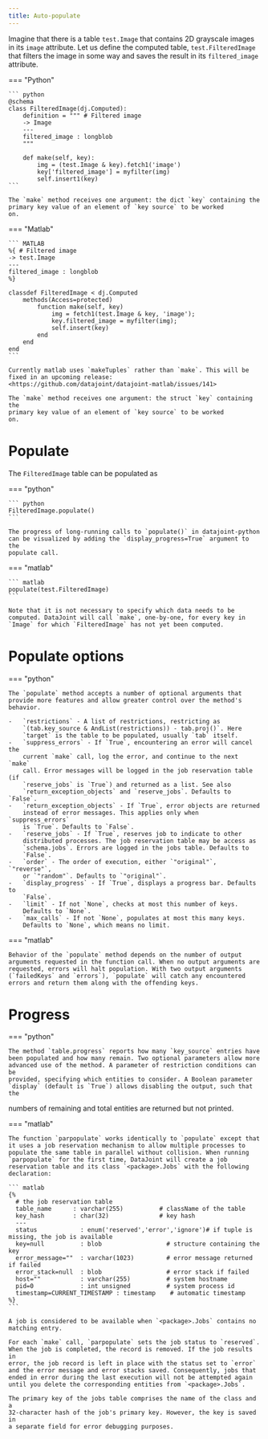 ```yaml
---
title: Auto-populate
---
```



Imagine that there is a table `test.Image` that contains 2D grayscale
images in its `image` attribute. Let us define the computed table,
`test.FilteredImage` that filters the image in some way and saves the
result in its `filtered_image` attribute.


=== "Python"

    ``` python
    @schema
    class FilteredImage(dj.Computed):
        definition = """ # Filtered image
        -> Image
        ---
        filtered_image : longblob
        """

        def make(self, key):
            img = (test.Image & key).fetch1('image')
            key['filtered_image'] = myfilter(img)
            self.insert1(key)
    ```

    The `make` method receives one argument: the dict `key` containing the
    primary key value of an element of `key source` to be worked
    on.

=== "Matlab"

    ``` MATLAB
    %{ # Filtered image
    -> test.Image
    ---
    filtered_image : longblob
    %}

    classdef FilteredImage < dj.Computed
        methods(Access=protected)
            function make(self, key)
                img = fetch1(test.Image & key, 'image');
                key.filtered_image = myfilter(img);
                self.insert(key)
            end
        end
    end
    ```

    Currently matlab uses `makeTuples` rather than `make`. This will be
    fixed in an upcoming release:
    <https://github.com/datajoint/datajoint-matlab/issues/141>

    The `make` method receives one argument: the struct `key` containing the
    primary key value of an element of `key source` to be worked
    on.


# Populate

The `FilteredImage` table can be populated as

=== "python"

    ``` python
    FilteredImage.populate()
    ```

    The progress of long-running calls to `populate()` in datajoint-python
    can be visualized by adding the `display_progress=True` argument to the
    populate call.

=== "matlab"

    ``` matlab
    populate(test.FilteredImage)
    ```

    Note that it is not necessary to specify which data needs to be
    computed. DataJoint will call `make`, one-by-one, for every key in
    `Image` for which `FilteredImage` has not yet been computed.

# Populate options

=== "python"

    The `populate` method accepts a number of optional arguments that
    provide more features and allow greater control over the method's
    behavior.

    -   `restrictions` - A list of restrictions, restricting as
        `(tab.key_source & AndList(restrictions)) - tab.proj()`. Here
        `target` is the table to be populated, usually `tab` itself.
    -   `suppress_errors` - If `True`, encountering an error will cancel the
        current `make` call, log the error, and continue to the next `make`
        call. Error messages will be logged in the job reservation table (if
        `reserve_jobs` is `True`) and returned as a list. See also
        `return_exception_objects` and `reserve_jobs`. Defaults to `False`.
    -   `return_exception_objects` - If `True`, error objects are returned
        instead of error messages. This applies only when `suppress_errors`
        is `True`. Defaults to `False`.
    -   `reserve_jobs` - If `True`, reserves job to indicate to other
        distributed processes. The job reservation table may be access as
        `schema.jobs`. Errors are logged in the jobs table. Defaults to
        `False`.
    -   `order` - The order of execution, either `"original"`, `"reverse"`,
        or `"random"`. Defaults to `"original"`.
    -   `display_progress` - If `True`, displays a progress bar. Defaults to
        `False`.
    -   `limit` - If not `None`, checks at most this number of keys.
        Defaults to `None`.
    -   `max_calls` - If not `None`, populates at most this many keys.
        Defaults to `None`, which means no limit.

=== "matlab"

    Behavior of the `populate` method depends on the number of output
    arguments requested in the function call. When no output arguments are
    requested, errors will halt population. With two output arguments
    (`failedKeys` and `errors`), `populate` will catch any encountered
    errors and return them along with the offending keys.

# Progress

=== "python"

    The method `table.progress` reports how many `key_source` entries have
    been populated and how many remain. Two optional parameters allow more
    advanced use of the method. A parameter of restriction conditions can be
    provided, specifying which entities to consider. A Boolean parameter
    `display` (default is `True`) allows disabling the output, such that the
numbers of remaining and total entities are returned but not printed.

=== "matlab"

    The function `parpopulate` works identically to `populate` except that
    it uses a job reservation mechanism to allow multiple processes to
    populate the same table in parallel without collision. When running
    `parpopulate` for the first time, DataJoint will create a job
    reservation table and its class `<package>.Jobs` with the following
    declaration:

    ``` matlab
    {%
      # the job reservation table
      table_name      : varchar(255)          # className of the table
      key_hash        : char(32)              # key hash
      ---
      status            : enum('reserved','error','ignore')# if tuple is missing, the job is available
      key=null          : blob                  # structure containing the key
      error_message=""  : varchar(1023)         # error message returned if failed
      error_stack=null  : blob                  # error stack if failed
      host=""           : varchar(255)          # system hostname
      pid=0             : int unsigned          # system process id
      timestamp=CURRENT_TIMESTAMP : timestamp    # automatic timestamp
    %}
    ```

    A job is considered to be available when `<package>.Jobs` contains no
    matching entry.

    For each `make` call, `parpopulate` sets the job status to `reserved`.
    When the job is completed, the record is removed. If the job results in
    error, the job record is left in place with the status set to `error`
    and the error message and error stacks saved. Consequently, jobs that
    ended in error during the last execution will not be attempted again
    until you delete the corresponding entities from `<package>.Jobs`.

    The primary key of the jobs table comprises the name of the class and a
    32-character hash of the job's primary key. However, the key is saved in
    a separate field for error debugging purposes.
